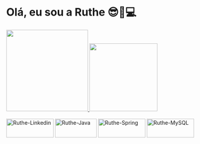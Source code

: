 # Olá, eu sou a Ruthe 😎🚀💻
 <div>
  <a href="https://github.com/ruthe-batista">
  <img height="216em" src="https://github-readme-stats.vercel.app/api?username=ruthe-batista&show_icons=true&theme=dracula&include_all_commits=true&count_private=true"/>
  <img height="180em" src="https://github-readme-stats.vercel.app/api/top-langs/?username=ruthe-batista&layout=compact&langs_count=7&theme=dracula"/>
</div>
  
  
<div style="display: inline_block"><br>
  <a href="https://www.linkedin.com/in/ruthe-batista-3b1905202/" target="_blank"><img align="center" alt="Ruthe-Linkedin" height="50" width="125"      src="https://img.shields.io/badge/-LinkedIn-%230077B5?style=for-the-badge&logo=linkedin&logoColor=white" target="_blank"></a> 
  <img align="center" alt="Ruthe-Java" height="50" width="110" src="https://img.shields.io/badge/Java-ED8B00?style=for-the-badge&logo=java&logoColor=white">
  <img align="center" alt="Ruthe-Spring" height="50" width="125" src="https://img.shields.io/badge/Spring-6DB33F?style=for-the-badge&logo=spring&logoColor=white">
  <img align="center" alt="Ruthe-MySQL" height="50" width="125" src="https://img.shields.io/badge/MySQL-00000F?style=for-the-badge&logo=mysql&logoColor=white">
</div>
  


<!--
**ruthe-batista/ruthe-batista** is a ✨ _special_ ✨ repository because its `README.md` (this file) appears on your GitHub profile.

Here are some ideas to get you started:

- 🔭 I’m currently working on ...
- 🌱 I’m currently learning ...
- 👯 I’m looking to collaborate on ...
- 🤔 I’m looking for help with ...
- 💬 Ask me about ...
- 📫 How to reach me: ...
- 😄 Pronouns: ...
- ⚡ Fun fact: ...
-->

